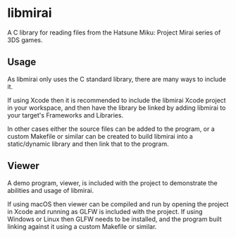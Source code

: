 # libmirai

A C library for reading files from the Hatsune Miku: Project Mirai series of 3DS games.

## Usage

As libmirai only uses the C standard library, there are many ways to include it.

If using Xcode then it is recommended to include the libmirai Xcode project in your workspace,
and then have the library be linked by adding libmirai to your target's Frameworks and Libraries.

In other cases either the source files can be added to the program, or a custom Makefile or similar
can be created to build libmirai into a static/dynamic library and then link that to the program.

## Viewer

A demo program, viewer, is included with the project to demonstrate the abilities and usage of libmirai.

If using macOS then viewer can be compiled and run by opening the project in Xcode and running as GLFW is included with the project.
If using Windows or Linux then GLFW needs to be installed, and the program built linking against it using a custom Makefile or similar.
